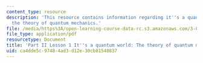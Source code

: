 ```yaml
---
content_type: resource
description: 'This resource contains information regarding it''s a quantum world:
  the theory of quantum mechanics.'
file: /media/https%3A/open-learning-course-data-rc.s3.amazonaws.com/3-021j-introduction-to-modeling-and-simulation-spring-2012/ca4dde5c97484ad3d12e30cb81548837_MIT3_021JS12_L1.pdf
file_type: application/pdf
resourcetype: Document
title: 'Part II Lesson 1 It''s a quantum world: The theory of quantum mechanics'
uid: ca4dde5c-9748-4ad3-d12e-30cb81548837
---
```

